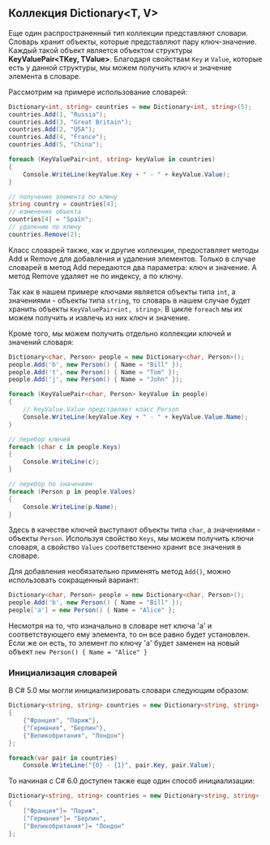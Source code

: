 ## Коллекция Dictionary<T, V>

Еще один распространенный тип коллекции представляют словари. Словарь хранит объекты, которые представляют пару ключ-значение. 
Каждый такой объект является объектом структуры **KeyValuePair<TKey, TValue>**. Благодаря свойствам `Key` и 
`Value`, которые есть у данной структуры, мы можем получить ключ и значение элемента в словаре.

Рассмотрим на примере использование словарей:

```cs
Dictionary<int, string> countries = new Dictionary<int, string>(5);
countries.Add(1, "Russia");
countries.Add(3, "Great Britain");
countries.Add(2, "USA");
countries.Add(4, "France");
countries.Add(5, "China");          

foreach (KeyValuePair<int, string> keyValue in countries)
{
    Console.WriteLine(keyValue.Key + " - " + keyValue.Value);
}

// получение элемента по ключу
string country = countries[4];
// изменение объекта
countries[4] = "Spain";
// удаление по ключу
countries.Remove(2);
```

Класс словарей также, как и другие коллекции, предоставляет методы Add и Remove для добавления и удаления элементов. 
Только в случае словарей в метод Add передаются два параметра: ключ и значение. А метод Remove удаляет не по индексу, а по ключу.

Так как в нашем примере ключами является объекты типа `int`, а значениями - объекты типа `string`, то словарь 
в нашем случае будет хранить объекты `KeyValuePair<int, string>`. В цикле `foreach` мы их можем получить и извлечь 
из них ключ и значение.

Кроме того, мы можем получить отдельно коллекции ключей и значений словаря:

```cs
Dictionary<char, Person> people = new Dictionary<char, Person>();
people.Add('b', new Person() { Name = "Bill" });
people.Add('t', new Person() { Name = "Tom" }); 
people.Add('j', new Person() { Name = "John" });

foreach (KeyValuePair<char, Person> keyValue in people)
{
	// keyValue.Value представляет класс Person
    Console.WriteLine(keyValue.Key + " - " + keyValue.Value.Name); 
}

// перебор ключей
foreach (char c in people.Keys)
{
    Console.WriteLine(c);
}

// перебор по значениям
foreach (Person p in people.Values)
{
    Console.WriteLine(p.Name);
}
```

Здесь в качестве ключей выступают объекты типа `char`, а значениями - объекты `Person`. Используя свойство 
`Keys`, мы можем получить ключи словаря, а свойство `Values` соответственно хранит все значения в словаре.

Для добавления необязательно применять метод `Add()`, можно использовать сокращенный вариант:

```cs
Dictionary<char, Person> people = new Dictionary<char, Person>();
people.Add('b', new Person() { Name = "Bill" });
people['a'] = new Person() { Name = "Alice" };
```

Несмотря на то, что изначально в словаре нет ключа 'a' и соответствующего ему элемента, то он все равно будет установлен. Если же он есть, то 
элемент по ключу 'a' будет заменен на новый объект `new Person() { Name = "Alice" }`

### Инициализация словарей

В C# 5.0 мы могли инициализировать словари следующим образом:

```cs
Dictionary<string, string> countries = new Dictionary<string, string>
{
    {"Франция", "Париж"},
    {"Германия", "Берлин"},
    {"Великобритания", "Лондон"}
};

foreach(var pair in countries)
    Console.WriteLine("{0} - {1}", pair.Key, pair.Value);
```

То начиная с C# 6.0 доступен также еще один способ инициализации:

```cs
Dictionary<string, string> countries = new Dictionary<string, string>
{
    ["Франция"]= "Париж",
    ["Германия"]= "Берлин",
    ["Великобритания"]= "Лондон"
};
```

